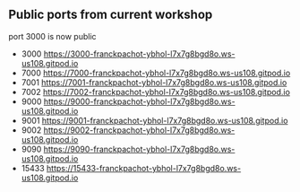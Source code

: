 ## Public ports from current workshop


port 3000 is now public
 -    3000   https://3000-franckpachot-ybhol-l7x7g8bgd8o.ws-us108.gitpod.io  
 -    7000   https://7000-franckpachot-ybhol-l7x7g8bgd8o.ws-us108.gitpod.io  
 -    7001   https://7001-franckpachot-ybhol-l7x7g8bgd8o.ws-us108.gitpod.io  
 -    7002   https://7002-franckpachot-ybhol-l7x7g8bgd8o.ws-us108.gitpod.io  
 -    9000   https://9000-franckpachot-ybhol-l7x7g8bgd8o.ws-us108.gitpod.io  
 -    9001   https://9001-franckpachot-ybhol-l7x7g8bgd8o.ws-us108.gitpod.io  
 -    9002   https://9002-franckpachot-ybhol-l7x7g8bgd8o.ws-us108.gitpod.io  
 -    9090   https://9090-franckpachot-ybhol-l7x7g8bgd8o.ws-us108.gitpod.io  
 -   15433   https://15433-franckpachot-ybhol-l7x7g8bgd8o.ws-us108.gitpod.io 
